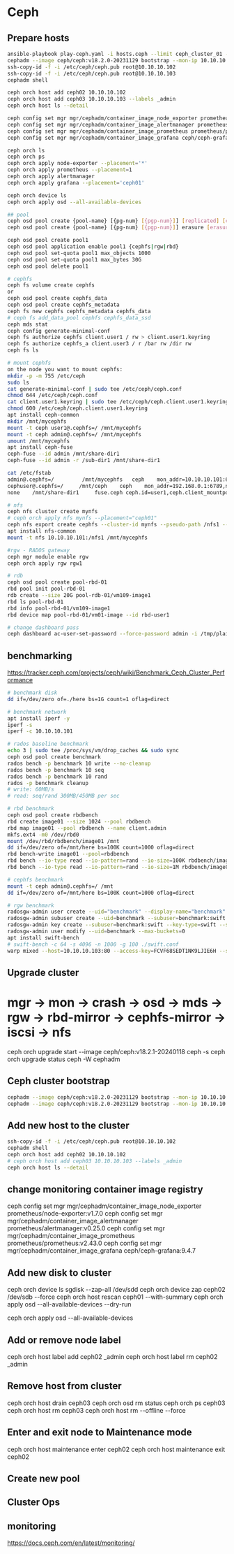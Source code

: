 # Ceph

## Prepare hosts

```bash
ansible-playbook play-ceph.yaml -i hosts.ceph --limit ceph_cluster_01 -b
cephadm --image ceph/ceph:v18.2.0-20231129 bootstrap --mon-ip 10.10.10.101 --skip-monitoring-stack
ssh-copy-id -f -i /etc/ceph/ceph.pub root@10.10.10.102
ssh-copy-id -f -i /etc/ceph/ceph.pub root@10.10.10.103
cephadm shell

ceph orch host add ceph02 10.10.10.102
ceph orch host add ceph03 10.10.10.103 --labels _admin
ceph orch host ls --detail

ceph config set mgr mgr/cephadm/container_image_node_exporter prometheus/node-exporter:v1.7.0
ceph config set mgr mgr/cephadm/container_image_alertmanager prometheus/alertmanager:v0.25.0
ceph config set mgr mgr/cephadm/container_image_prometheus prometheus/prometheus:v2.43.0
ceph config set mgr mgr/cephadm/container_image_grafana ceph/ceph-grafana:9.4.7

ceph orch ls
ceph orch ps
ceph orch apply node-exporter --placement='*'
ceph orch apply prometheus --placement=1
ceph orch apply alertmanager
ceph orch apply grafana --placement='ceph01'

ceph orch device ls
ceph orch apply osd --all-available-devices

## pool
ceph osd pool create {pool-name} [{pg-num} [{pgp-num}]] [replicated] [crush-rule-name] [expected-num-objects]
ceph osd pool create {pool-name} [{pg-num} [{pgp-num}]] erasure [erasure-code-profile] [crush-rule-name] [expected_num_objects] [--autoscale-mode=<on,off,warn>]

ceph osd pool create pool1
ceph osd pool application enable pool1 {cephfs|rgw|rbd}
ceph osd pool set-quota pool1 max_objects 1000
ceph osd pool set-quota pool1 max_bytes 30G
ceph osd pool delete pool1 

# cephfs
ceph fs volume create cephfs
or
ceph osd pool create cephfs_data
ceph osd pool create cephfs_metadata
ceph fs new cephfs cephfs_metadata cephfs_data
# ceph fs add_data_pool cephfs cephfs_data_ssd
ceph mds stat
ceph config generate-minimal-conf
ceph fs authorize cephfs client.user1 / rw > client.user1.keyring
ceph fs authorize cephfs_a client.user3 / r /bar rw /dir rw
ceph fs ls

# mount cephfs
on the node you want to mount cephfs:
mkdir -p -m 755 /etc/ceph
sudo ls
cat generate-minimal-conf | sudo tee /etc/ceph/ceph.conf
chmod 644 /etc/ceph/ceph.conf
cat client.user1.keyring | sudo tee /etc/ceph/ceph.client.user1.keyring
chmod 600 /etc/ceph/ceph.client.user1.keyring
apt install ceph-common
mkdir /mnt/mycephfs
mount -t ceph user1@.cephfs=/ /mnt/mycephfs
mount -t ceph admin@.cephfs=/ /mnt/mycephfs
umount /mnt/mycephfs
apt install ceph-fuse
ceph-fuse --id admin /mnt/share-dir1
ceph-fuse --id admin -r /sub-dir1 /mnt/share-dir1

cat /etc/fstab
admin@.cephfs=/         /mnt/mycephfs   ceph    mon_addr=10.10.10.101:6789,defaults     0       0
cephuser@.cephfs=/     /mnt/ceph    ceph    mon_addr=192.168.0.1:6789,noatime,_netdev    0       0
none    /mnt/share-dir1     fuse.ceph ceph.id=user1,ceph.client_mountpoint=/sub-dir1,_netdev,defaults  0 0

# nfs
ceph nfs cluster create mynfs
# ceph orch apply nfs mynfs --placement="ceph01"
ceph nfs export create cephfs --cluster-id mynfs --pseudo-path /nfs1 --fsname app1-cephfs
apt install nfs-common
mount -t nfs 10.10.10.101:/nfs1 /mnt/mycephfs

#rgw - RADOS gateway
ceph mgr module enable rgw
ceph orch apply rgw rgw1

# rdb
ceph osd pool create pool-rbd-01
rbd pool init pool-rbd-01
rdb create --size 20G pool-rdb-01/vm109-image1
rbd ls pool-rbd-01
rbd info pool-rbd-01/vm109-image1
rbd device map pool-rbd-01/vm01-image --id rbd-user1

# change dashboard pass
ceph dashboard ac-user-set-password --force-password admin -i /tmp/plaintext-pass
```

## benchmarking
https://tracker.ceph.com/projects/ceph/wiki/Benchmark_Ceph_Cluster_Performance

```bash
# benchmark disk
dd if=/dev/zero of=./here bs=1G count=1 oflag=direct

# benchmark network
apt install iperf -y
iperf -s
iperf -c 10.10.10.101

# rados baseline benchmark
echo 3 | sudo tee /proc/sys/vm/drop_caches && sudo sync
ceph osd pool create benchmark
rados bench -p benchmark 10 write --no-cleanup
rados bench -p benchmark 10 seq
rados bench -p benchmark 10 rand
rados -p benchmark cleanup
# write: 60MB/s
# read: seq/rand 300MB/450MB per sec

# rbd benchmark
ceph osd pool create rbdbench
rbd create image01 --size 1024 --pool rbdbench
rbd map image01 --pool rbdbench --name client.admin
mkfs.ext4 -m0 /dev/rbd0
mount /dev/rbd/rbdbench/image01 /mnt
dd if=/dev/zero of=/mnt/here bs=100K count=1000 oflag=direct
rbd bench-write image01 --pool=rbdbench
rbd bench --io-type read --io-pattern=rand --io-size=100K rbdbench/image01
rbd bench --io-type read --io-pattern=rand --io-size=1M rbdbench/image01

# cephfs benchmark
mount -t ceph admin@.cephfs=/ /mnt
dd if=/dev/zero of=/mnt/here bs=100K count=1000 oflag=direct

# rgw benchmark
radosgw-admin user create --uid="benchmark" --display-name="benchmark"
radosgw-admin subuser create --uid=benchmark --subuser=benchmark:swift --access=full
radosgw-admin key create --subuser=benchmark:swift --key-type=swift --secret=Secret_key124
radosgw-admin user modify --uid=benchmark --max-buckets=0
apt install swift-bench
# swift-bench -c 64 -s 4096 -n 1000 -g 100 ./swift.conf
warp mixed --host=10.10.10.103:80 --access-key=FCVF68SEDT1NK9LJIE6H --secret-key=HMI5iXCmxBCrYDc7KAYdqmA1Ey3m0iOYhIofPsxT --autoterm --duration=5m --analyze.v --objects 500
```

## Upgrade cluster
# mgr -> mon -> crash -> osd -> mds -> rgw -> rbd-mirror -> cephfs-mirror -> iscsi -> nfs
ceph orch upgrade start --image ceph/ceph:v18.2.1-20240118
ceph -s
ceph orch upgrade status
ceph -W cephadm


## Ceph cluster bootstrap

```bash
cephadm --image ceph/ceph:v18.2.0-20231129 bootstrap --mon-ip 10.10.10.101 --skip-monitoring-stack
cephadm --image ceph/ceph:v18.2.0-20231129 bootstrap --mon-ip 10.10.10.101 --cluster-network 20.20.20.0/24
```

## Add new host to the cluster

```bash
ssh-copy-id -f -i /etc/ceph/ceph.pub root@10.10.10.102
cephadm shell
ceph orch host add ceph02 10.10.10.102
# ceph orch host add ceph03 10.10.10.103 --labels _admin
ceph orch host ls --detail
```

## change monitoring container image registry

ceph config set mgr mgr/cephadm/container_image_node_exporter prometheus/node-exporter:v1.7.0
ceph config set mgr mgr/cephadm/container_image_alertmanager prometheus/alertmanager:v0.25.0
ceph config set mgr mgr/cephadm/container_image_prometheus prometheus/prometheus:v2.43.0
ceph config set mgr mgr/cephadm/container_image_grafana ceph/ceph-grafana:9.4.7

## Add new disk to cluster

ceph orch device ls
sgdisk --zap-all /dev/sdd
ceph orch device zap ceph02 /dev/sdb --force
ceph orch host rescan ceph01 --with-summary
ceph orch apply osd --all-available-devices --dry-run

ceph orch apply osd --all-available-devices

## Add or remove node label 

ceph orch host label add ceph02 _admin
ceph orch host label rm ceph02 _admin

## Remove host from cluster

ceph orch host drain ceph03
ceph orch osd rm status
ceph orch ps ceph03
ceph orch host rm ceph03
ceph orch host rm <host> --offline --force

## Enter and exit node to Maintenance mode
ceph orch host maintenance enter ceph02
ceph orch host maintenance exit ceph02

## Create new pool

## Cluster Ops

## monitoring
https://docs.ceph.com/en/latest/monitoring/